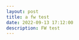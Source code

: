 ```yaml
---
layout: post
title: a fw test
date: 2022-09-13 17:12:00
description: FW test
---
```

<!-- This belongs to <head/> -->
<script async src='//asset.fwcdn3.com/js/fwn.js'></script>

<!-- This belongs to <body/> -->
<fw-herounit
channel="zhoudezheng"
video="v6pJb6"></fw-herounit>